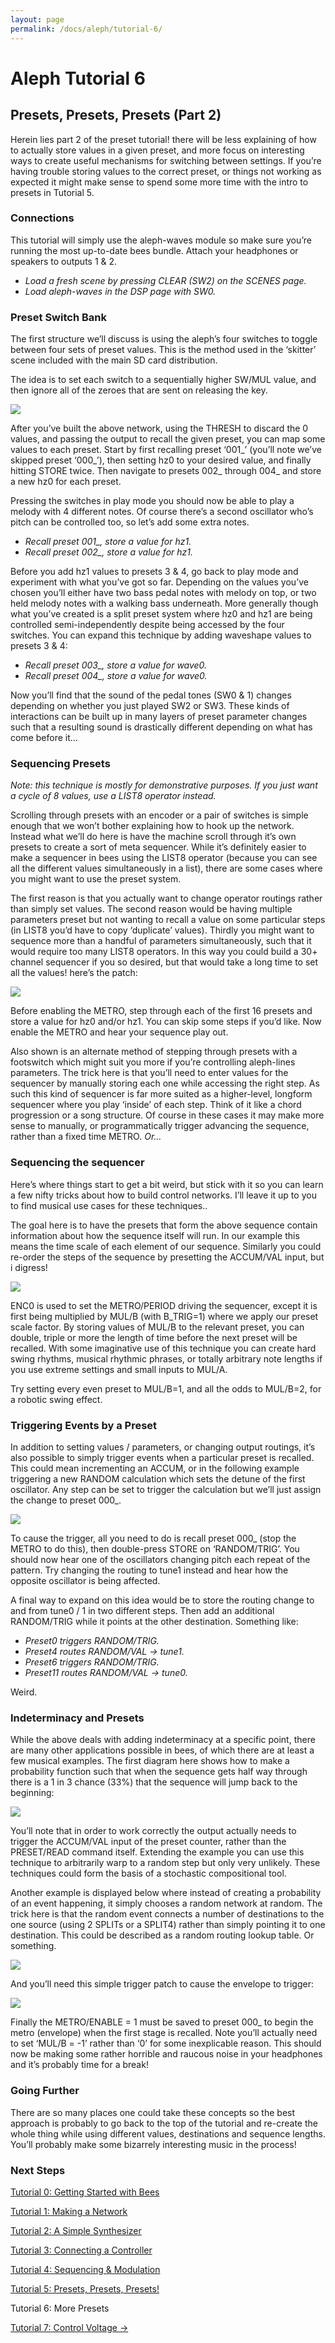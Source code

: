 ```yaml
---
layout: page
permalink: /docs/aleph/tutorial-6/
---
```


# Aleph Tutorial 6

## Presets, Presets, Presets (Part 2)

Herein lies part 2 of the preset tutorial! there will be less explaining of how to actually store values in a given preset, and more focus on interesting ways to create useful mechanisms for switching between settings. If you’re having trouble storing values to the correct preset, or things not working as expected it might make sense to spend some more time with the intro to presets in Tutorial 5.

### Connections

This tutorial will simply use the aleph-waves module so make sure you’re running the most up-to-date bees bundle. Attach your headphones or speakers to outputs 1 & 2.

- *Load a fresh scene by pressing CLEAR (SW2) on the SCENES page.*
- *Load aleph-waves in the DSP page with SW0.*

### Preset Switch Bank

The first structure we’ll discuss is using the aleph’s four switches to toggle between four sets of preset values. This is the method used in the ‘skitter’ scene included with the main SD card distribution.

The idea is to set each switch to a sequentially higher SW/MUL value, and then ignore all of the zeroes that are sent on releasing the key.

![](../images/t6-our-sw.jpg)

After you’ve built the above network, using the THRESH to discard the 0 values, and passing the output to recall the given preset, you can map some values to each preset. Start by first recalling preset ‘001_’ (you’ll note we’ve skipped preset ‘000_’), then setting hz0 to your desired value, and finally hitting STORE twice. Then navigate to presets 002_ through 004_ and store a new hz0 for each preset.

Pressing the switches in play mode you should now be able to play a melody with 4 different notes. Of course there’s a second oscillator who’s pitch can be controlled too, so let’s add some extra notes.

- *Recall preset 001_, store a value for hz1.*
- *Recall preset 002_, store a value for hz1.*

Before you add hz1 values to presets 3 & 4, go back to play mode and experiment with what you’ve got so far. Depending on the values you’ve chosen you’ll either have two bass pedal notes with melody on top, or two held melody notes with a walking bass underneath. More generally though what you’ve created is a split preset system where hz0 and hz1 are being controlled semi-independently despite being accessed by the four switches. You can expand this technique by adding waveshape values to presets 3 & 4:

- *Recall preset 003_, store a value for wave0.*
- *Recall preset 004_, store a value for wave0.*

Now you’ll find that the sound of the pedal tones (SW0 & 1) changes depending on whether you just played SW2 or SW3. These kinds of interactions can be built up in many layers of preset parameter changes such that a resulting sound is drastically different depending on what has come before it…

### Sequencing Presets

*Note: this technique is mostly for demonstrative purposes. If you just want a cycle of 8 values, use a LIST8 operator instead.*

Scrolling through presets with an encoder or a pair of switches is simple enough that we won’t bother explaining how to hook up the network. Instead what we’ll do here is have the machine scroll through it’s own presets to create a sort of meta sequencer. While it’s definitely easier to make a sequencer in bees using the LIST8 operator (because you can see all the different values simultaneously in a list), there are some cases where you might want to use the preset system.

The first reason is that you actually want to change operator routings rather than simply set values. The second reason would be having multiple parameters preset but not wanting to recall a value on some particular steps (in LIST8 you’d have to copy ‘duplicate’ values). Thirdly you might want to sequence more than a handful of parameters simultaneously, such that it would require too many LIST8 operators. In this way you could build a 30+ channel sequencer if you so desired, but that would take a long time to set all the values! here’s the patch:

![](../images/t6-seq-pre.jpg)

Before enabling the METRO, step through each of the first 16 presets and store a value for hz0 and/or hz1. You can skip some steps if you’d like. Now enable the METRO and hear your sequence play out.

Also shown is an alternate method of stepping through presets with a footswitch which might suit you more if you’re controlling aleph-lines parameters. The trick here is that you’ll need to enter values for the sequencer by manually storing each one while accessing the right step. As such this kind of sequencer is far more suited as a higher-level, longform sequencer where you play ‘inside’ of each step. Think of it like a chord progression or a song structure. Of course in these cases it may make more sense to manually, or programmatically trigger advancing the sequence, rather than a fixed time METRO. *Or…*

### Sequencing the sequencer

Here’s where things start to get a bit weird, but stick with it so you can learn a few nifty tricks about how to build control networks. I’ll leave it up to you to find musical use cases for these techniques..

The goal here is to have the presets that form the above sequence contain information about how the sequence itself will run. In our example this means the time scale of each element of our sequence. Similarly you could re-order the steps of the sequence by presetting the ACCUM/VAL input, but i digress!

![](../images/t6-scaler.jpg)

ENC0 is used to set the METRO/PERIOD driving the sequencer, except it is first being multiplied by MUL/B (with B_TRIG=1) where we apply our preset scale factor. By storing values of MUL/B to the relevant preset, you can double, triple or more the length of time before the next preset will be recalled. With some imaginative use of this technique you can create hard swing rhythms, musical rhythmic phrases, or totally arbitrary note lengths if you use extreme settings and small inputs to MUL/A.

Try setting every even preset to MUL/B=1, and all the odds to MUL/B=2, for a robotic swing effect.

### Triggering Events by a Preset

In addition to setting values / parameters, or changing output routings, it’s also possible to simply trigger events when a particular preset is recalled. This could mean incrementing an ACCUM, or in the following example triggering a new RANDOM calculation which sets the detune of the first oscillator. Any step can be set to trigger the calculation but we’ll just assign the change to preset 000_.

![](../images/t6-trig.jpg)

To cause the trigger, all you need to do is recall preset 000_ (stop the METRO to do this), then double-press STORE on ‘RANDOM/TRIG’. You should now hear one of the oscillators changing pitch each repeat of the pattern. Try changing the routing to tune1 instead and hear how the opposite oscillator is being affected.

A final way to expand on this idea would be to store the routing change to and from tune0 / 1 in two different steps. Then add an additional RANDOM/TRIG while it points at the other destination. Something like:

- *Preset0 triggers RANDOM/TRIG.*
- *Preset4 routes RANDOM/VAL &rarr; tune1.*
- *Preset6 triggers RANDOM/TRIG.*
- *Preset11 routes RANDOM/VAL &rarr; tune0.*

Weird.

### Indeterminacy and Presets

While the above deals with adding indeterminacy at a specific point, there are many other applications possible in bees, of which there are at least a few musical examples. The first diagram here shows how to make a probability function such that when the sequence gets half way through there is a 1 in 3 chance (33%) that the sequence will jump back to the beginning:

![](../images/t6-prob.jpg)

You’ll note that in order to work correctly the output actually needs to trigger the ACCUM/VAL input of the preset counter, rather than the PRESET/READ command itself. Extending the example you can use this technique to arbitrarily warp to a random step but only very unlikely. These techniques could form the basis of a stochastic compositional tool.

Another example is displayed below where instead of creating a probability of an event happening, it simply chooses a random network at random. The trick here is that the random event connects a number of destinations to the one source (using 2 SPLITs or a SPLIT4) rather than simply pointing it to one destination. This could be described as a random routing lookup table. Or something.

![](../images/t6-dest-mul.jpg)

And you’ll need this simple trigger patch to cause the envelope to trigger:

![](../images/t6-nested-trig.jpg)

Finally the METRO/ENABLE = 1 must be saved to preset 000_ to begin the metro (envelope) when the first stage is recalled. Note you’ll actually need to set ‘MUL/B = -1’ rather than ‘0’ for some inexplicable reason. This should now be making some rather horrible and raucous noise in your headphones and it’s probably time for a break!

### Going Further

There are so many places one could take these concepts so the best approach is probably to go back to the top of the tutorial and re-create the whole thing while using different values, destinations and sequence lengths. You’ll probably make some bizarrely interesting music in the process!

### Next Steps

[Tutorial 0: Getting Started with Bees](../tutorial-0)

[Tutorial 1: Making a Network](../tutorial-1)

[Tutorial 2: A Simple Synthesizer](../tutorial-2)

[Tutorial 3: Connecting a Controller](../tutorial-3)

[Tutorial 4: Sequencing & Modulation](../tutorial-4)

[Tutorial 5: Presets, Presets, Presets!](../tutorial-5)

Tutorial 6: More Presets

[Tutorial 7: Control Voltage &rarr;](../tutorial-7)